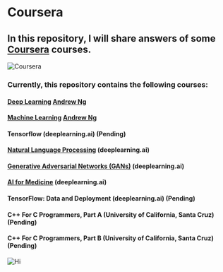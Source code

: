 # Coursera
## In this repository, I will share answers of some [Coursera](https://www.coursera.org/) courses.

![Coursera](https://digital.hbs.edu/platform-digit/wp-content/uploads/sites/2/2020/02/coursera-vector-logo-3-900x200.png)

### Currently, this repository contains the following courses:
#### [Deep Learning](https://github.com/ThreeSR/Coursera/tree/main/Deep%20Learning(Andrew%20Ng)) [Andrew Ng](https://scholar.google.com/citations?user=mG4imMEAAAAJ&hl=en)
#### [Machine Learning](https://github.com/ThreeSR/Coursera/tree/main/Machine%20Learning(Andrew%20Ng)) [Andrew Ng](https://scholar.google.com/citations?user=mG4imMEAAAAJ&hl=en)
#### Tensorflow (deeplearning.ai) (Pending)
#### [Natural Language Processing](https://github.com/ThreeSR/Coursera/tree/main/Natural%20Language%20Processing%20Specialization%20in%20Coursera) (deeplearning.ai) 
#### [Generative Adversarial Networks (GANs)](https://github.com/ThreeSR/Coursera/tree/main/Generative%20Adversarial%20Networks%20(GANs)%20Specialization%20in%20Coursera) (deeplearning.ai) 
#### [AI for Medicine](https://github.com/ThreeSR/Coursera/tree/main/AI%20for%20Medicine%20Specialization%20in%20Coursera) (deeplearning.ai) 
#### TensorFlow: Data and Deployment (deeplearning.ai) (Pending)
#### C++ For C Programmers, Part A (University of California, Santa Cruz) (Pending)
#### C++ For C Programmers, Part B (University of California, Santa Cruz) (Pending)

![Hi](https://media3.giphy.com/media/LOnt6uqjD9OexmQJRB/200w.webp)
<!--
```diff
- red 
+ green
! orange
# gray                  
```
-->
<!-- <font color=#0099ff size=7 face="黑体">color=#0099ff size=72 face="黑体"</font> -->
